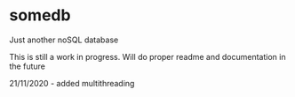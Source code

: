 # somedb
Just another noSQL database

This is still a work in progress. Will do proper readme and documentation in the future

21/11/2020 - added multithreading
